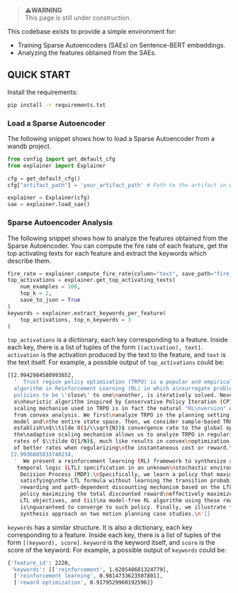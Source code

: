 > ⚠️**WARNING** <br>
> This page is still under construction. 

This codebase exists to provide a simple environment for:

- Training Sparse Autoencoders (SAEs) on Sentence-BERT embeddings. 
- Analyzing the features obtained from the SAEs. 

## QUICK START 
Install the requirements: 
```bash 
pip install -r requirements.txt 
```
### Load a Sparse Autoencoder 
The following snippet shows how to load a Sparse Autoencoder from a wandb project. 
```python 
from config import get_default_cfg 
from explainer import Explainer

cfg = get_default_cfg()
cfg["artifact_path"] = 'your_artifact_path' # Path to the artifact in wandb 

explainer = Explainer(cfg)
sae = explainer.load_sae()
```
### Sparse Autoencoder Analysis 
The following snippet shows how to analyze the features obtained from the Sparse Autoencoder. You can 
compute the fire rate of each feature, get the top activating texts for each feature and extract the 
keywords which describe them. 
```python 
fire_rate = explainer.compute_fire_rate(column="text", save_path="fire_rate.npy")
top_activations = explainer.get_top_activating_texts(
    num_examples = 100,
    top_k = 2,
    save_to_json = True
)
keywords = explainer.extract_keywords_per_feature(
    top_activations, top_n_keywords = 3
)
```

`top_activations` is a dictionary, each key corresponding to a feature. Inside each key, there is a list 
of tuples of the form `[(activation), text]`. `activation` is the activation produced by the text to the 
feature, and `text` is the text itself. For example, a possible output of `top_activations` could be: 
```bash 
[[2.9942984580993652,
  '  Trust region policy optimization (TRPO) is a popular and empirically\nsuccessful policy search 
  algorithm in Reinforcement Learning (RL) in which a\nsurrogate problem, that restricts consecutive 
  policies to be \'close\' to one\nanother, is iteratively solved. Nevertheless, TRPO has been considered 
  a\nheuristic algorithm inspired by Conservative Policy Iteration (CPI). We show\nthat the adaptive 
  scaling mechanism used in TRPO is in fact the natural "RL\nversion" of traditional trust-region methods 
  from convex analysis. We first\nanalyze TRPO in the planning setting, in which we have access to the 
  model and\nthe entire state space. Then, we consider sample-based TRPO and 
  establish\n$\\tilde O(1/\\sqrt{N})$ convergence rate to the global optimum. Importantly, 
  the\nadaptive scaling mechanism allows us to analyze TRPO in regularized MDPs for\nwhich we prove fast 
  rates of $\\tilde O(1/N)$, much like results in convex\noptimization. This is the first result in RL 
  of better rates when regularizing\nthe instantaneous cost or reward.\n'],
 [2.9936885833740234,
  '  We present a reinforcement learning (RL) framework to synthesize a control\npolicy from a given linear
   temporal logic (LTL) specification in an unknown\nstochastic environment that can be modeled as a Markov
    Decision Process (MDP).\nSpecifically, we learn a policy that maximizes the probability of 
    satisfying\nthe LTL formula without learning the transition probabilities. We introduce a\nnovel 
    rewarding and path-dependent discounting mechanism based on the LTL\nformula such that (i) an optimal 
    policy maximizing the total discounted reward\neffectively maximizes the probabilities of satisfying 
    LTL objectives, and (ii)\na model-free RL algorithm using these rewards and discount factors 
    is\nguaranteed to converge to such policy. Finally, we illustrate the applicability\nof our RL-based 
    synthesis approach on two motion planning case studies.\n']]
```

`keywords` has a similar structure. It is also a dictionary, each key corresponding to a feature. 
Inside each key, there is a list of tuples of the form `[(keyword), score]`. `keyword` is the keyword itself, 
and `score` is the score of the keyword. For example, a possible output of `keywords` could be: 
```bash 
{'feature_id': 2220,
 'keywords': [['reinforcement', 1.620540681324779],
  ['reinforcement learning', 0.9814733623507801],
  ['reward optimization', 0.9179529960192596]} 
``` 



